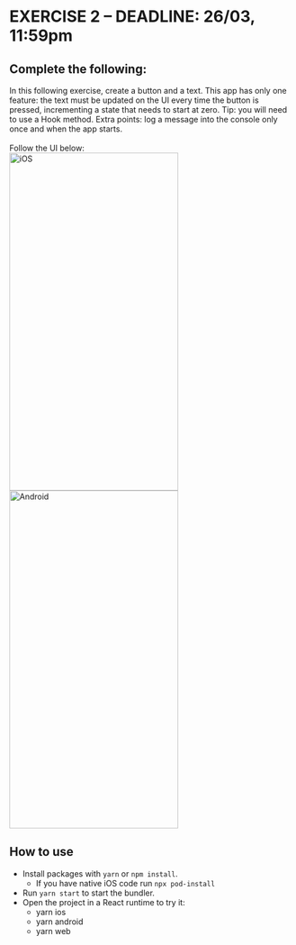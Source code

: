 

# EXERCISE 2 – DEADLINE: 26/03, 11:59pm

## Complete the following:

<p>
  In this following exercise, create a button and a text. This app has only one feature: the text must be updated on the UI every time the button is pressed, incrementing a state that needs to start at zero. 
  Tip: you will need to use a Hook method.
  Extra points: log a message into the console only once and when the app starts.<br>
  <br>Follow the UI below:
  <br>
  <a href="https://i.ibb.co/Pzg6j2h/iPhone.png">
    <img alt="iOS" width=300 height=600 src="https://i.ibb.co/Pzg6j2h/iPhone.png" />
  </a>
  <a href="https://i.ibb.co/12WNFfn/Android.png">
    <img alt="Android" width=300 height=600 src="https://i.ibb.co/12WNFfn/Android.png" />
  </a>
</p>

## How to use

- Install packages with `yarn` or `npm install`.
  - If you have native iOS code run `npx pod-install`
- Run `yarn start` to start the bundler.
- Open the project in a React runtime to try it:
  - yarn ios
  - yarn android
  - yarn web
  
